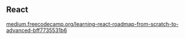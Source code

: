 ## React

[medium.freecodecamp.org/learning-react-roadmap-from-scratch-to-advanced-bff7735531b6](https://www.google.com/url?q=https://www.google.com/url?q%3Dhttps://medium.freecodecamp.org/learning-react-roadmap-from-scratch-to-advanced-bff7735531b6%26amp;sa%3DD%26amp;source%3Deditors%26amp;ust%3D1645230228483269%26amp;usg%3DAOvVaw2b7tFKokjOuPcb2_xBD9oz&sa=D&source=docs&ust=1645230228983159&usg=AOvVaw08sYL4ArMjw6tphzOFpx2X)